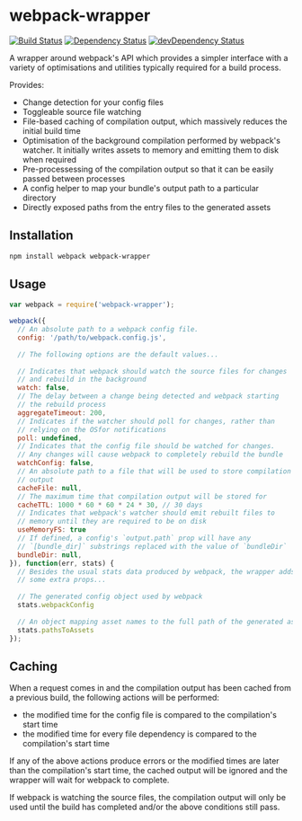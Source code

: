 webpack-wrapper
===============

[![Build Status](https://travis-ci.org/markfinger/webpack-wrapper.svg?branch=master)](https://travis-ci.org/markfinger/webpack-wrapper)
[![Dependency Status](https://david-dm.org/markfinger/webpack-wrapper.svg)](https://david-dm.org/markfinger/webpack-wrapper)
[![devDependency Status](https://david-dm.org/markfinger/webpack-wrapper/dev-status.svg)](https://david-dm.org/markfinger/webpack-wrapper#info=devDependencies)

A wrapper around webpack's API which provides a simpler interface with a variety of optimisations
and utilities typically required for a build process.

Provides:
- Change detection for your config files
- Toggleable source file watching
- File-based caching of compilation output, which massively reduces the initial build time
- Optimisation of the background compilation performed by webpack's watcher. It initially writes assets 
  to memory and emitting them to disk when required
- Pre-processessing of the compilation output so that it can be easily passed between processes
- A config helper to map your bundle's output path to a particular directory
- Directly exposed paths from the entry files to the generated assets


Installation
------------

```bash
npm install webpack webpack-wrapper
```

Usage
-----

```javascript
var webpack = require('webpack-wrapper');

webpack({
  // An absolute path to a webpack config file.
  config: '/path/to/webpack.config.js',
  
  // The following options are the default values...
  
  // Indicates that webpack should watch the source files for changes 
  // and rebuild in the background
  watch: false,
  // The delay between a change being detected and webpack starting 
  // the rebuild process
  aggregateTimeout: 200,
  // Indicates if the watcher should poll for changes, rather than 
  // relying on the OSfor notifications
  poll: undefined,
  // Indicates that the config file should be watched for changes. 
  // Any changes will cause webpack to completely rebuild the bundle
  watchConfig: false,
  // An absolute path to a file that will be used to store compilation 
  // output
  cacheFile: null,
  // The maximum time that compilation output will be stored for
  cacheTTL: 1000 * 60 * 60 * 24 * 30, // 30 days
  // Indicates that webpack's watcher should emit rebuilt files to 
  // memory until they are required to be on disk
  useMemoryFS: true
  // If defined, a config's `output.path` prop will have any
  // `[bundle_dir]` substrings replaced with the value of `bundleDir`
  bundleDir: null,
}), function(err, stats) {
  // Besides the usual stats data produced by webpack, the wrapper adds 
  // some extra props...
  
  // The generated config object used by webpack
  stats.webpackConfig
  
  // An object mapping asset names to the full path of the generated asset
  stats.pathsToAssets
});
```

Caching
-------

When a request comes in and the compilation output has been cached from a previous build, the 
following actions will be performed:
- the modified time for the config file is compared to the compilation's start time
- the modified time for every file dependency is compared to the compilation's start time

If any of the above actions produce errors or the modified times are later than the compilation's
start time, the cached output will be ignored and the wrapper will wait for webpack to complete.

If webpack is watching the source files, the compilation output will only be used until the build
has completed and/or the above conditions still pass.
